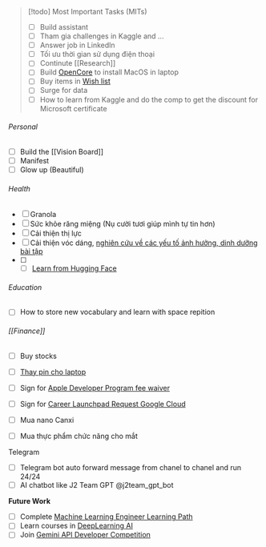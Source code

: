 > [!todo] Most Important Tasks (MITs)
> - [ ] Build assistant
> - [ ] Tham gia challenges in Kaggle and ...
> - [ ] Answer job in Linkedln
> - [ ] Tối ưu thời gian sử dụng điện thoại
> - [ ] Continute [[Research]]
> - [ ] Build [OpenCore](Apple.md#MacOS) to install MacOS in laptop
> - [ ] Buy items in [Wish list](Objects.md#Wish%20list)
> - [ ] Surge for data
> - [ ] How to learn from Kaggle and do the comp to get the discount for Microsoft certificate

###### Personal

- [ ] Build the [[Vision Board]]
- [ ] Manifest
- [ ] Glow up (Beautiful)

###### Health

- [ ] Granola
- [ ] Sức khỏe răng miệng (Nụ cười tươi giúp mình tự tin hơn)
- [ ] Cải thiện thị lực
- [ ] Cải thiện vóc dáng, [nghiên cứu về các yếu tố ảnh hưởng, dinh dưỡng bài tập](Research.md)
- [ ] - [ ] [Learn from Hugging Face](https://huggingface.co/learn)

###### Education

- [ ] How to store new vocabulary and learn with space repition

###### [[Finance]]
	
- [ ] Buy stocks

- [ ] [Thay pin cho laptop](https://linhkienlaptop24h.com/san-pham/pin-dung-cho-laptop-msi-gf63-bty-m6k-)
- [ ] Sign for [Apple Developer Program fee waiver](https://developer.apple.com/support/fee-waiver/)
- [ ] Sign for [Career Launchpad Request Google Cloud](https://cloud.google.com/edu/faculty/career-launchpad)
- [ ] Mua nano Canxi
- [ ] Mua thực phẩm chức năng cho mắt
    
Telegram

- [ ] Telegram bot auto forward message from chanel to chanel and run 24/24
- [ ] AI chatbot like J2 Team GPT @j2team_gpt_bot

**Future Work**

- [ ] Complete [Machine Learning Engineer Learning Path](https://www.cloudskillsboost.google/paths/17)
- [ ] Learn courses in [DeepLearning AI](https://www.deeplearning.ai/)
- [ ] Join [Gemini API Developer Competition](https://ai.google.dev/competition)
